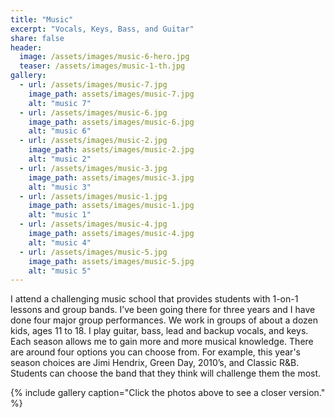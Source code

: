 ```yaml
---
title: "Music"
excerpt: "Vocals, Keys, Bass, and Guitar"
share: false
header:
  image: /assets/images/music-6-hero.jpg
  teaser: /assets/images/music-1-th.jpg
gallery:
  - url: /assets/images/music-7.jpg
    image_path: assets/images/music-7.jpg
    alt: "music 7"
  - url: /assets/images/music-6.jpg
    image_path: assets/images/music-6.jpg
    alt: "music 6"
  - url: /assets/images/music-2.jpg
    image_path: assets/images/music-2.jpg
    alt: "music 2"
  - url: /assets/images/music-3.jpg
    image_path: assets/images/music-3.jpg
    alt: "music 3"
  - url: /assets/images/music-1.jpg
    image_path: assets/images/music-1.jpg
    alt: "music 1"
  - url: /assets/images/music-4.jpg
    image_path: assets/images/music-4.jpg
    alt: "music 4"
  - url: /assets/images/music-5.jpg
    image_path: assets/images/music-5.jpg
    alt: "music 5"
---
```


I attend a challenging music school that provides students with 1-on-1 lessons and group bands.  I’ve been going there for three years and I have done four major group performances.  We work in groups of about a dozen kids, ages 11 to 18.  I play guitar, bass, lead and backup vocals, and keys.  Each season allows me to gain more and more musical knowledge.  There are around four options you can choose from.  For example, this year's season choices are Jimi Hendrix, Green Day, 2010’s, and Classic R&B.  Students can choose the band that they think will challenge them the most.

{% include gallery caption="Click the photos above to see a closer version." %}
